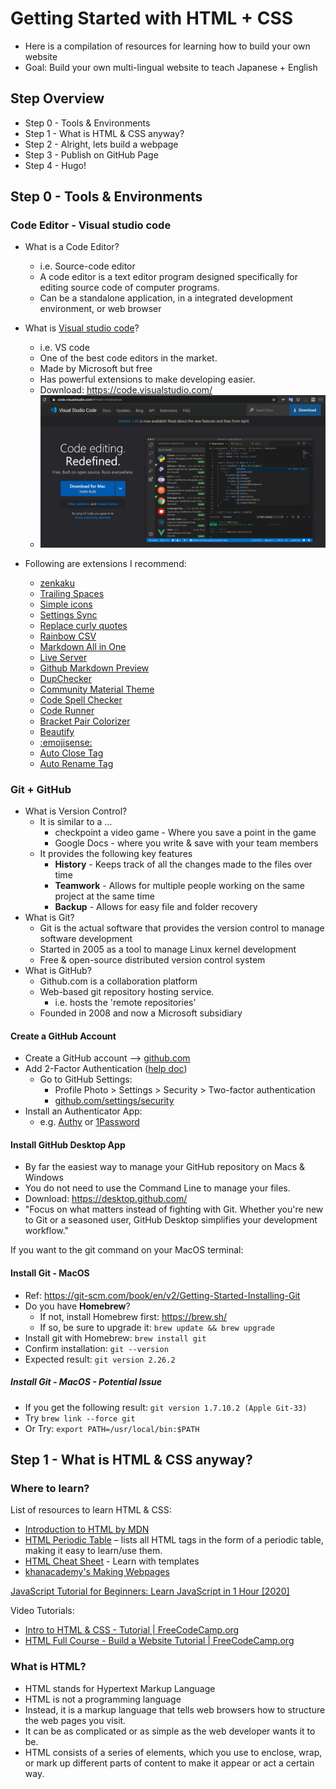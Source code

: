 # Getting Started with HTML + CSS
* Here is a compilation of resources for learning how to build your own website
* Goal: Build your own multi-lingual website to teach Japanese + English

## Step Overview
* Step 0 - Tools & Environments
* Step 1 - What is HTML & CSS anyway?
* Step 2 - Alright, lets build a webpage
* Step 3 - Publish on GitHub Page
* Step 4 - Hugo!

## Step 0 - Tools & Environments

### Code Editor - Visual studio code
* What is a Code Editor?
  * i.e. Source-code editor
  * A code editor is a text editor program designed specifically for editing source code of computer programs.
  * Can be a standalone application, in a integrated development environment, or web browser

* What is [Visual studio code](https://code.visualstudio.com/)?
  * i.e. VS code
  * One of the best code editors in the market.
  * Made by Microsoft but free
  * Has powerful extensions to make developing easier.
  * Download: https://code.visualstudio.com/
  * ![](img/VSCode.png)

* Following are extensions I recommend:
  * [zenkaku](https://marketplace.visualstudio.com/items?itemName=mosapride.zenkaku)
  * [Trailing Spaces](https://marketplace.visualstudio.com/items?itemName=shardulm94.trailing-spaces)
  * [Simple icons](https://marketplace.visualstudio.com/items?itemName=LaurentTreguier.vscode-simple-icons)
  * [Settings Sync](https://marketplace.visualstudio.com/items?itemName=Shan.code-settings-sync)
  * [Replace curly quotes](https://marketplace.visualstudio.com/items?itemName=jinhyuk.replace-curly-quotes)
  * [Rainbow CSV](https://marketplace.visualstudio.com/items?itemName=mechatroner.rainbow-csv)
  * [Markdown All in One](https://marketplace.visualstudio.com/items?itemName=yzhang.markdown-all-in-one)
  * [Live Server](https://marketplace.visualstudio.com/items?itemName=ritwickdey.LiveServer)
  * [Github Markdown Preview](https://marketplace.visualstudio.com/items?itemName=bierner.github-markdown-preview)
  * [DupChecker](https://marketplace.visualstudio.com/items?itemName=jianbingfang.dupchecker)
  * [Community Material Theme](https://marketplace.visualstudio.com/items?itemName=Equinusocio.vsc-community-material-theme)
  * [Code Spell Checker](https://marketplace.visualstudio.com/items?itemName=streetsidesoftware.code-spell-checker)
  * [Code Runner](https://marketplace.visualstudio.com/items?itemName=formulahendry.code-runner)
  * [Bracket Pair Colorizer](https://marketplace.visualstudio.com/items?itemName=CoenraadS.bracket-pair-colorizer)
  * [Beautify](https://marketplace.visualstudio.com/items?itemName=HookyQR.beautify)
  * [:emojisense:](https://marketplace.visualstudio.com/items?itemName=bierner.emojisense)
  * [Auto Close Tag](https://marketplace.visualstudio.com/items?itemName=formulahendry.auto-close-tag)
  * [Auto Rename Tag](https://marketplace.visualstudio.com/items?itemName=formulahendry.auto-rename-tag)

### Git + GitHub
* What is Version Control?
  * It is similar to a ...
    * checkpoint a video game - Where you save a point in the game
    * Google Docs - where you write & save with your team members
  * It provides the following key features
    * **History** - Keeps track of all the changes made to the files over time
    * **Teamwork** - Allows for multiple people working on the same project at the same time
    * **Backup** - Allows for easy file and folder recovery
* What is Git?
  * Git is the actual software that provides the version control to manage software development
  * Started in 2005 as a tool to manage Linux kernel development
  * Free & open-source distributed version control system
* What is GitHub?
  * Github.com is a collaboration platform
  * Web-based git repository hosting service.
    * i.e. hosts the 'remote repositories'
  * Founded in 2008 and now a Microsoft subsidiary
#### Create a GitHub Account
  * Create a GitHub account --> [github.com](https://github.com/)
  * Add 2-Factor Authentication ([help doc](https://help.github.com/en/github/authenticating-to-github/configuring-two-factor-authentication))
    * Go to GitHub Settings:
      * Profile Photo > Settings > Security > Two-factor authentication
      * [github.com/settings/security](https://github.com/settings/security)
  * Install an Authenticator App:
    * e.g. [Authy](https://authy.com/guides/github/) or [1Password](https://support.1password.com/one-time-passwords/)
#### Install GitHub Desktop App
  * By far the easiest way to manage your GitHub repository on Macs & Windows
  * You do not need to use the Command Line to manage your files.
  * Download: https://desktop.github.com/
  * "Focus on what matters instead of fighting with Git. Whether you're new to Git or a seasoned user, GitHub Desktop simplifies your development workflow."

If you want to the git command on your MacOS terminal:
#### Install Git - MacOS
  * Ref: https://git-scm.com/book/en/v2/Getting-Started-Installing-Git
  * Do you have **Homebrew**?
    * If not, install Homebrew first: https://brew.sh/
    * If so, be sure to upgrade it:   `brew update && brew upgrade`
  * Install git with Homebrew:  `brew install git`
  * Confirm installation:       `git --version`
  * Expected result:            `git version 2.26.2`
##### Install Git - MacOS - Potential Issue
  * If you get the following result:  `git version 1.7.10.2 (Apple Git-33)`
  * Try `brew link --force git`
  * Or Try: `export PATH=/usr/local/bin:$PATH`

## Step 1 - What is HTML & CSS anyway?

### Where to learn?
List of resources to learn HTML & CSS:
  * [Introduction to HTML by MDN](https://developer.mozilla.org/en-US/docs/Learn/HTML/Introduction_to_HTML)
  * [HTML Periodic Table](https://websitesetup.org/html5-periodical-table/) – lists all HTML tags in the form of a periodic table, making it easy to learn/use them.
  * [HTML Cheat Sheet](https://websitesetup.org/html5-cheat-sheet/) - Learn with templates
  * [khanacademy's Making Webpages](https://www.khanacademy.org/computing/computer-programming/html-css)

[JavaScript Tutorial for Beginners: Learn JavaScript in 1 Hour [2020]](https://youtu.be/W6NZfCO5SIk)

Video Tutorials:
* [Intro to HTML & CSS - Tutorial | FreeCodeCamp.org](https://youtu.be/kLO4X_3VYdg)
* [HTML Full Course - Build a Website Tutorial | FreeCodeCamp.org](https://www.youtube.com/watch?v=pQN-pnXPaVg&t=493s)

### What is HTML?
* HTML stands for Hypertext Markup Language
* HTML is not a programming language
* Instead, it is a markup language that tells web browsers how to structure the web pages you visit.
* It can be as complicated or as simple as the web developer wants it to be.
* HTML consists of a series of elements, which you use to enclose, wrap, or mark up different parts of content to make it appear or act a certain way.